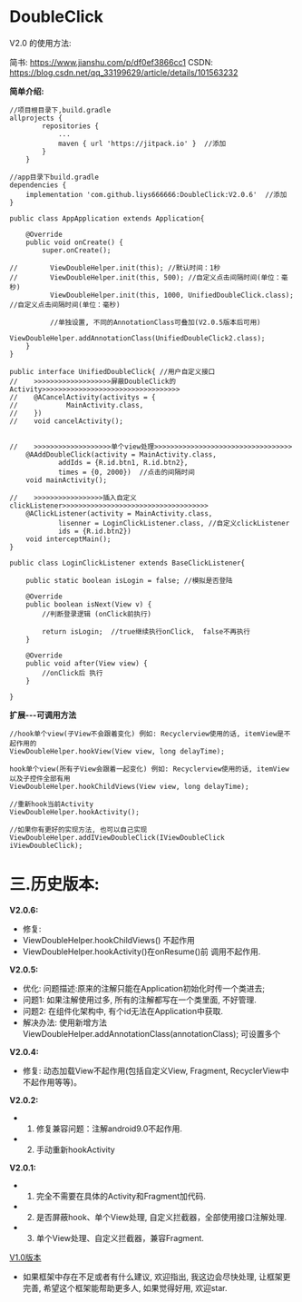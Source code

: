 # DoubleClick
V2.0 的使用方法: 

简书: https://www.jianshu.com/p/df0ef3866cc1
CSDN: https://blog.csdn.net/qq_33199629/article/details/101563232

**简单介绍:**
```
//项目根目录下,build.gradle
allprojects {
		repositories {
			...
			maven { url 'https://jitpack.io' }  //添加
		}
	}
```
```
//app目录下build.gradle
dependencies {
    implementation 'com.github.liys666666:DoubleClick:V2.0.6'  //添加
}
```
```
public class AppApplication extends Application{

    @Override
    public void onCreate() {
        super.onCreate();

//        ViewDoubleHelper.init(this); //默认时间：1秒
//        ViewDoubleHelper.init(this, 500); //自定义点击间隔时间(单位：毫秒)
          ViewDoubleHelper.init(this, 1000, UnifiedDoubleClick.class); //自定义点击间隔时间(单位：毫秒)
          
          //单独设置, 不同的AnnotationClass可叠加(V2.0.5版本后可用)
          ViewDoubleHelper.addAnnotationClass(UnifiedDoubleClick2.class);
    }
}
```

```
public interface UnifiedDoubleClick{ //用户自定义接口
//    >>>>>>>>>>>>>>>>>>>屏蔽DoubleClick的Activity>>>>>>>>>>>>>>>>>>>>>>>>>>>>>>>>>>
//    @ACancelActivity(activitys = {
//            MainActivity.class,
//    })
//    void cancelActivity();


//    >>>>>>>>>>>>>>>>>>>单个view处理>>>>>>>>>>>>>>>>>>>>>>>>>>>>>>>>>>
    @AAddDoubleClick(activity = MainActivity.class,
            addIds = {R.id.btn1, R.id.btn2},
            times = {0, 2000})  //点击的间隔时间
    void mainActivity();

//    >>>>>>>>>>>>>>>>>插入自定义clickListener>>>>>>>>>>>>>>>>>>>>>>>>>>>>>>>>>>>>
    @AClickListener(activity = MainActivity.class,
            lisenner = LoginClickListener.class, //自定义clickListener
            ids = {R.id.btn2})
    void interceptMain();
}
```

```
public class LoginClickListener extends BaseClickListener{

    public static boolean isLogin = false; //模拟是否登陆

    @Override
    public boolean isNext(View v) {
        //判断登录逻辑 (onClick前执行)

        return isLogin;  //true继续执行onClick,  false不再执行
    }

    @Override
    public void after(View view) {
        //onClick后 执行
    }

}
```

**扩展---可调用方法**	
```
//hook单个view(子View不会跟着变化) 例如: Recyclerview使用的话, itemView是不起作用的
ViewDoubleHelper.hookView(View view, long delayTime); 

hook单个view(所有子View会跟着一起变化) 例如: Recyclerview使用的话, itemView以及子控件全部有用
ViewDoubleHelper.hookChildViews(View view, long delayTime); 

//重新hook当前Activity
ViewDoubleHelper.hookActivity();

//如果你有更好的实现方法, 也可以自己实现
ViewDoubleHelper.addIViewDoubleClick(IViewDoubleClick iViewDoubleClick);
```


# 三.历史版本:
**V2.0.6:**	
* 修复:
* ViewDoubleHelper.hookChildViews() 不起作用
* ViewDoubleHelper.hookActivity()在onResume()前 调用不起作用.

**V2.0.5:**	
* 优化: 问题描述:原来的注解只能在Application初始化时传一个类进去;
* 问题1: 如果注解使用过多, 所有的注解都写在一个类里面, 不好管理.
* 问题2: 在组件化架构中, 有个id无法在Application中获取.
* 解决办法: 使用新增方法 ViewDoubleHelper.addAnnotationClass(annotationClass); 可设置多个

**V2.0.4:**	
* 修复: 动态加载View不起作用(包括自定义View, Fragment, RecyclerView中不起作用等等)。

**V2.0.2:**	
* 1. 修复兼容问题：注解android9.0不起作用.
* 2. 手动重新hookActivity

**V2.0.1:**     
* 1. 完全不需要在具体的Activity和Fragment加代码.
* 2. 是否屏蔽hook、单个View处理, 自定义拦截器，全部使用接口注解处理.
* 3. 单个View处理、自定义拦截器，兼容Fragment.

[V1.0版本](https://github.com/liys666666/DoubleClick/blob/master/README1.0.4.md)

* 如果框架中存在不足或者有什么建议, 欢迎指出, 我这边会尽快处理, 让框架更完善, 希望这个框架能帮助更多人, 如果觉得好用, 欢迎star.


